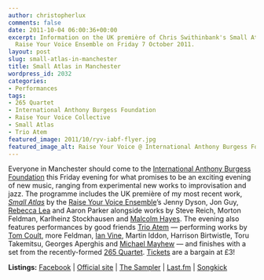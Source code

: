 ```yaml
---
author: christopherlux
comments: false
date: 2011-10-04 06:00:36+00:00
excerpt: Information on the UK première of Chris Swithinbank's Small Atlas by the
  Raise Your Voice Ensemble on Friday 7 October 2011.
layout: post
slug: small-atlas-in-manchester
title: Small Atlas in Manchester
wordpress_id: 2032
categories:
- Performances
tags:
- 265 Quartet
- International Anthony Burgess Foundation
- Raise Your Voice Collective
- Small Atlas
- Trio Atem
featured_image: 2011/10/ryv-iabf-flyer.jpg
featured_image_alt: Raise Your Voice @ International Anthony Burgess Foundation flyer
---
```


Everyone in Manchester should come to the [International Anthony Burgess Foundation](http://www.anthonyburgess.org/) this Friday evening for what promises to be an exciting evening of new music, ranging from experimental new works to improvisation and jazz. The programme includes the UK première of my most recent work, [_Small Atlas_](/2011/05/small-atlas/) by the [Raise Your Voice Ensemble](http://www.raise-your-voice.org/)’s Jenny Dyson, Jon Guy, [Rebecca Lea](http://www.rebeccajanelea.co.uk/) and Aaron Parker alongside works by Steve Reich, Morton Feldman, Karlheinz Stockhausen and [Malcolm Hayes](http://www.malcolmhayes.co.uk/). The evening also features performances by good friends [Trio Atem](http://www.myspace.com/trioatem) — performing works by [Tom Coult](http://www.tomcoult.com/), more Feldman, [Ian Vine](http://www.ianvine.com/), Martin Iddon, Harrison Birtwistle, Toru Takemitsu, Georges Aperghis and [Michael Mayhew](http://www.michaelmayhew.com/) — and finishes with a set from the recently-formed [265 Quartet](http://efpirecords.com/artists/265-quartet/). [Tickets](http://raiseyourvoice.eventbrite.com) are a bargain at £3!

**Listings:** [Facebook](https://www.facebook.com/event.php?eid=249614118407108) \| [Official site](http://www.raise-your-voice.org/2011/09/raise-your-voice-ensemble-trio-atem-265-quartet-at-international-anthony-burgess-foundation/) \| [The Sampler](http://www.soundandmusic.org/thesampler/event/2011/10/raise-your-voice-ensemble-trio-atem-265-quartet) \| [Last.fm](http://www.last.fm/event/2076537+Raise+Your+Voice+Ensemble+at+International+Anthony+Burgess+Foundation+on+7+October+2011) \| [Songkick](http://www.songkick.com/concerts/10584958-raise-your-voice-ensemble-at-international-anthony-burgess-foundation)
